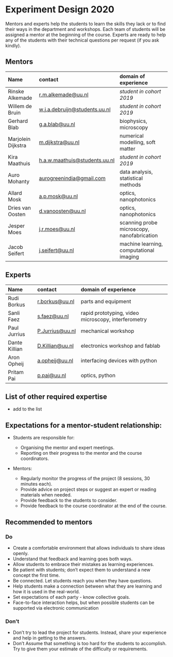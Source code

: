 # Experiment Design 2020

Mentors and experts help the students to learn the skills they lack or to find their ways in the department and workshops. Each team of students will be assigned a mentor at the beginning of the course. Experts are ready to help any of the students with their technical questions per request (if you ask kindly).  

## Mentors

| Name        | contact         | domain of experience |
| :-------------- | :-------------------------- | :----------------------------------- |
| Rinske Alkemade | r.m.alkemade@uu.nl  | *student in cohort 2019* |
| Willem de Bruin | w.j.a.debruijn@students.uu.nl | *student in cohort 2019* |
| Gerhard Blab | g.a.blab@uu.nl | biophysics, microscopy |
| Marjolein Dijkstra | m.dijkstra@uu.nl | numerical modelling, soft matter |
| Kira Maathuis | h.a.w.maathuis@students.uu.nl  | *student in cohort 2019* |
| Auro Mohanty | aurogreenindia@gmail.com  | data analysis, statistical methods |
| Allard Mosk | a.p.mosk@uu.nl | optics, nanophotonics | 
| Dries van Oosten | d.vanoosten@uu.nl | optics, nanophotonics |
| Jesper Moes | j.r.moes@uu.nl | scanning probe microscopy, nanofabrication |
| Jacob Seifert | j.seifert@uu.nl | machine learning, computational imaging |

## Experts

| Name        | contact         | domain of experience |
| :-------------- | :-------------------------- | :----------------------------------- |
| Rudi Borkus | r.borkus@uu.nl  | parts and equipment |
| Sanli Faez | s.faez@uu.nl | rapid prototyping, video microscopy, interferometry |
| Paul Jurrius| P.Jurrius@uu.nl | mechanical workshop |
| Dante Killian | D.Killian@uu.nl | electronics workshop and fablab |
| Aron Opheij | a.opheij@uu.nl  | interfacing devices with python |
| Pritam Pai | p.pai@uu.nl | optics, python |

## List of other required expertise
+ add to the list


## Expectations for a mentor-student relationship:

+ Students are responsible for:  
    + Organising the mentor and expert meetings. 
    + Reporting on their progress to the mentor and the course coordinators. 

+ Mentors:  
    + Regularly monitor the progress of the project (8 sessions, 30 minutes each). 
    + Provide advice on project steps or suggest an expert or reading materials when needed. 
    + Provide feedback to the students to consider. 
    + Provide feedback to the course coordinator at the end of the course.

## Recommended to mentors

### Do

+ Create a comfortable environment that allows individuals to share ideas openly. 
+ Understand that feedback and learning goes both ways. 
+ Allow students to embrace their mistakes as learning experiences. 
+ Be patient with students; don’t expect them to understand a new concept the first time. 
+ Be connected. Let students reach you when they have questions. 
+ Help students make a connection between what they are learning and how it is used in the real-world.  
+ Set expectations of each party - know collective goals. 
+ Face-to-face interaction helps, but when possible students can be supported via electronic communication

### Don’t

+ Don’t try to lead the project for students. Instead, share your experience and help in getting to the answers.  
+ Don’t Assume that something is too hard for the students to accomplish. Try to give them your estimate of the difficulty or requirements.  


